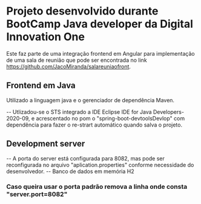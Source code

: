 # Projeto desenvolvido durante BootCamp Java developer da Digital Innovation One

Este faz parte de uma integração frontend em Angular para implementação de uma sala de reunião que pode ser encontrada no link <https://github.com/JacoMiranda/salareuniaofront>.

## Frontend em Java 

Utilizado a linguagem java e o gerenciador de dependência Maven.


-- Utlizadou-se o STS integrado a IDE Eclipse IDE for Java Developers-2020-09, e acrescentado no pom o "spring-boot-devtoolsDevlop" com dependência para fazer o re-strart automático quando salva o projeto.


## Development server

-- A porta do server está configurada para 8082, mas pode ser reconfigurada no arquivo "aplication.properties" conforme necessidade do desenvolvedor. 
-- Banco de dados em memória H2

### Caso queira usar o porta padrão remova a linha onde consta "server.port=8082"

